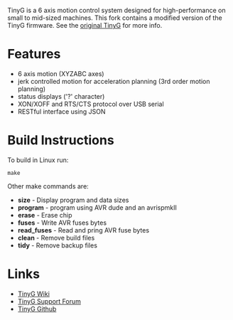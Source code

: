 TinyG is a 6 axis motion control system designed for high-performance on small to mid-sized machines.  This fork contains a modified version of the TinyG firmware.  See the [original TinyG](https://github.com/synthetos/TinyG) for more info.

# Features
* 6 axis motion (XYZABC axes)
* jerk controlled motion for acceleration planning (3rd order motion planning)
* status displays ('?' character)
* XON/XOFF and RTS/CTS protocol over USB serial
* RESTful interface using JSON

# Build Instructions
To build in Linux run:

    make

Other make commands are:

 * **size** - Display program and data sizes
 * **program** - program using AVR dude and an avrispmkII
 * **erase** - Erase chip
 * **fuses** - Write AVR fuses bytes
 * **read_fuses** - Read and pring AVR fuse bytes
 * **clean** - Remove build files
 * **tidy** - Remove backup files

# Links
* [TinyG Wiki](https://github.com/synthetos/TinyG/wiki)
* [TinyG Support Forum](https://www.synthetos.com/forum/tinyg/)
* [TinyG Github](https://github.com/synthetos/TinyG)
